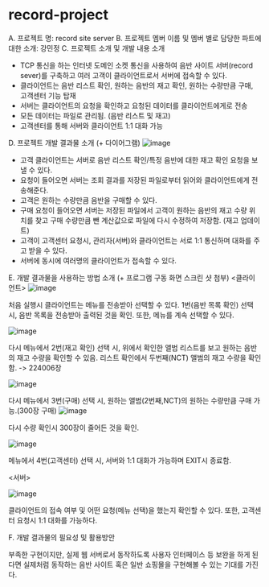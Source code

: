 # record-project
A.	프로젝트 명: record site server 
B.	프로젝트 멤버 이름 및 멤버 별로 담당한 파트에 대한 소개: 강민정 
C.	프로젝트 소개 및 개발 내용 소개 
- TCP 통신을 하는 인터넷 도메인 소켓 통신을 사용하여 음반 사이트 서버(record sever)를
구축하고 여러 고객이 클라이언트로서 서버에 접속할 수 있다. 
- 클라이언트는 음반 리스트 확인, 원하는 음반의 재고 확인, 원하는 수량만큼 구매, 고객센터 기능 탑재 
- 서버는 클라이언트의 요청을 확인하고 요청된 데이터를 클라이언트에게로 전송 
- 모든 데이터는 파일로 관리됨. (음반 리스트 및 재고) 
- 고객센터를 통해 서버와 클라이언트 1:1 대화 가능 
 
D.	프로젝트 개발 결과물 소개 (+ 다이어그램) 
![image](https://user-images.githubusercontent.com/45085524/145193086-9030c963-d34c-4d98-81b3-6e402dcfe446.png) 
- 고객 클라이언트는 서버로 음반 리스트 확인/특정 음반에 대한 재고 확인 요청을 보낼 수 있다. 
- 요청이 들어오면 서버는 조회 결과를 저장된 파일로부터 읽어와 클라이언트에게 전송해준다. 
- 고객은 원하는 수량만큼 음반을 구매할 수 있다. 
- 구매 요청이 들어오면 서버는 저장된 파일에서 고객이 원하는 음반의 재고 수량 위치를 찾고 구매 수량만큼 뺀 계산값으로 파일에 다시 수정하여 저장함. (재고 업데이트) 
- 고객이 고객센터 요청시, 관리자(서버)와 클라이언트는 서로 1:1 통신하며 대화를 주고 받을 수 있다. 
- 서버에 동시에 여러명의 클라이언트가 접속할 수 있다.
 
E.	개발 결과물을 사용하는 방법 소개 (+ 프로그램 구동 화면 스크린 샷 첨부) 
<클라이언트> 
![image](https://user-images.githubusercontent.com/45085524/145194350-87eb1558-efac-4c38-b87f-89edcb9b6863.png) 

처음 실행시 클라이언트는 메뉴를 전송받아 선택할 수 있다. 
1번(음반 목록 확인) 선택 시, 음반 목록을 전송받아 출력된 것을 확인. 
또한, 메뉴를 계속 선택할 수 있다. 

![image](https://user-images.githubusercontent.com/45085524/145194594-158f8722-ac24-4515-9ff8-caa8dacca1fa.png) 

다시 메뉴에서 2번(재고 확인) 선택 시, 위에서 확인한 앨범 리스트를 보고 원하는 음반의 재고 수량을 확인할 수 있음. 
리스트 확인에서 두번째(NCT) 앨범의 재고 수량을 확인함.  -> 224006장

![image](https://user-images.githubusercontent.com/45085524/145194911-bef9ea83-66f6-48f4-abaf-24b23c3f0eaf.png) 

다시 메뉴에서 3번(구매) 선택 시, 원하는 앨범(2번째,NCT)의 원하는 수량만큼 구매 가능.(300장 구매)
![image](https://user-images.githubusercontent.com/45085524/145195307-50e5e523-4c21-4643-a603-a845380451c0.png) 

다시 수량 확인시 300장이 줄어든 것을 확인.

![image](https://user-images.githubusercontent.com/45085524/145195469-dda0e497-67f5-468f-9791-c41a21b19f10.png) 

메뉴에서 4번(고객센터) 선택 시, 서버와 1:1 대화가 가능하며 EXIT시 종료함.

<서버> 

![image](https://user-images.githubusercontent.com/45085524/145195573-028a8285-a700-40f6-aa05-9b935da84d64.png) 

클라이언트의 접속 여부 및 어떤 요청(메뉴 선택)을 했는지 확인할 수 있다.
또한, 고객센터 요청시 1:1 대화를 가능하다.


F.	개발 결과물의 필요성 및 활용방안 

부족한 구현이지만, 실제 웹 서버로서 동작하도록 사용자 인터페이스 등 보완을 하게 된다면 실제처럼 동작하는 음반 사이트 혹은 일반 쇼핑몰을 구현해볼 수 있는 기대를 가진다.


